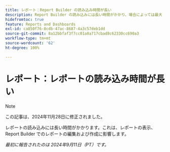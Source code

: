 ```yaml
---
title: レポート：Report Builder の読み込み時間が長い
description: Report Builder の読み込みには長い時間がかかり、場合によっては最大 1 分かかります。
hidefromtoc: true
feature: Reports and Dashboards
exl-id: ca850f76-8cdb-47ac-8687-4a3c57deb1dd
source-git-commit: 8a12bbfaf3f7cc01a8a717cbad8c62330cc690a3
workflow-type: tm+mt
source-wordcount: '62'
ht-degree: 100%

---
```


# レポート：レポートの読み込み時間が長い

>[!NOTE]
>
>この記事は、2024年11月28日に修正されました。

レポートの読み込みには長い時間がかかります。これは、レポートの表示、Report Builder でのレポートの編集および作成に影響します。

_最初に報告されたのは 2024年9月11日（PT）です。_
